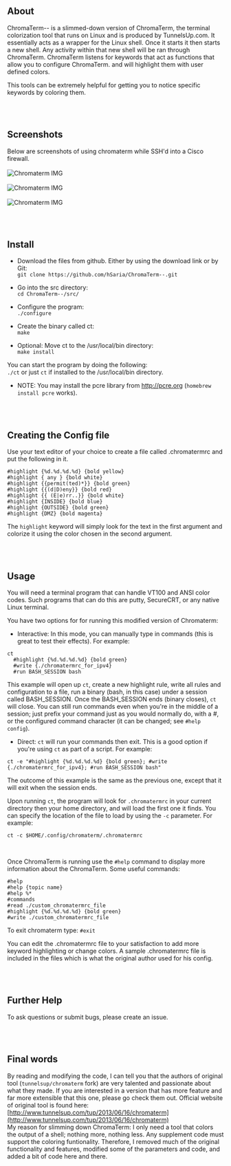 ## About
ChromaTerm-- is a slimmed-down version of ChromaTerm, the terminal colorization tool that runs on Linux and is produced by TunnelsUp.com. It essentially acts as a wrapper for the Linux shell. Once it starts it then starts a new shell. Any activity within that new shell will be ran through ChromaTerm. 
ChromaTerm listens for keywords that act as functions that allow you to configure ChromaTerm. and will highlight them with user defined colors.

This tools can be extremely helpful for getting you to notice specific keywords by coloring them. 

<br><br>
## Screenshots
Below are screenshots of using chromaterm while SSH'd into a Cisco firewall.<br><br>
![Chromaterm IMG](http://tunnelsup.com/images/chroma1.PNG)<br><br>
![Chromaterm IMG](http://tunnelsup.com/images/chroma2.PNG)<br><br>
![Chromaterm IMG](http://tunnelsup.com/images/chroma3.PNG)

<br><br>
## Install
- Download the files from github. Either by using the download link or by Git:<br>
`git clone https://github.com/hSaria/ChromaTerm--.git`

- Go into the src directory:<br>
`cd ChromaTerm--/src/`

- Configure the program:<br>
`./configure`

- Create the binary called ct:<br>
`make`

- Optional: Move ct to the /usr/local/bin directory:<br>
`make install` 

You can start the program by doing the following:<br>
`./ct` or just `ct` if installed to the /usr/local/bin directory.

- NOTE: You may install the pcre library from http://pcre.org (`homebrew install pcre` works).

<br><br>
## Creating the Config file
Use your text editor of your choice to create a file called .chromatermrc and put the following in it.
```
#highlight {%d.%d.%d.%d} {bold yellow}
#highlight { any } {bold white}
#highlight {{permit(ted)*}} {bold green}
#highlight {{(d|D)eny}} {bold red}
#highlight {{ (E|e)rr..}} {bold white}
#highlight {INSIDE} {bold blue}
#highlight {OUTSIDE} {bold green}
#highlight {DMZ} {bold magenta}
```

The `highlight` keyword will simply look for the text in the first argument and colorize it using the color chosen in the second argument.

<br><br>
## Usage
You will need a terminal program that can handle VT100 and ANSI color codes. Such programs that can do this are putty, SecureCRT, or any native Linux terminal.

You have two options for for running this modified version of Chromaterm:
- Interactive: In this mode, you can manually type in commands (this is great to test their effects). For example:
```
ct
  #highlight {%d.%d.%d.%d} {bold green}
  #write {./chromatermrc_for_ipv4}
  #run BASH_SESSION bash
```
This example will open up `ct`, create a new highlight rule, write all rules and configuration to a file, run a binary (bash, in this case) under a session called BASH_SESSION. Once the BASH_SESSION ends (binary closes), `ct` will close. You can still run commands even when you're in the middle of a session; just prefix your command just as you would normally do, with a #, or the configured command character (it can be changed; see `#help config`).
<br>

- Direct: `ct` will run your commands then exit. This is a good option if you're using `ct` as part of a script. For example:
```
ct -e "#highlight {%d.%d.%d.%d} {bold green}; #write {./chromatermrc_for_ipv4}; #run BASH_SESSION bash"
```
The outcome of this example is the same as the previous one, except that it will exit when the session ends.
<br>

Upon running `ct`, the program will look for `.chromatermrc` in your current directory then your home directory, and will load the first one it finds. You can specify the location of the file to load by using the `-c` parameter. For example:
```
ct -c $HOME/.config/chromaterm/.chromatermrc 
```
<br>

Once ChromaTerm is running use the `#help` command to display more information about the ChromaTerm. Some useful commands:
```
#help
#help {topic name}
#help %*
#commands
#read ./custom_chromatermrc_file
#highlight {%d.%d.%d.%d} {bold green}
#write ./custom_chromatermrc_file
```

To exit chromaterm type:
`#exit`

You can edit the .chromatermrc file to your satisfaction to add more keyword highlighting or change colors. A sample .chromatermrc file is included in the files which is what the original author used for his config.

<br><br>
## Further Help
To ask questions or submit bugs, please create an issue.

<br><br>
## Final words
By reading and modifying the code, I can tell you that the authors of original tool (`tunnelsup/chromaterm` fork) are very talented and passionate about what they made. If you are interested in a version that has more feature and far more extensible that this one, please go check them out. Official website of original tool is found here:
[http://www.tunnelsup.com/tup/2013/06/16/chromaterm](http://www.tunnelsup.com/tup/2013/06/16/chromaterm)
<br>
My reason for slimming down ChromaTerm: I only need a tool that colors the output of a shell; nothing more, nothing less. Any supplement code must support the coloring funtionality. Therefore, I removed much of the original functionality and features, modified some of the parameters and code, and added a bit of code here and there.
